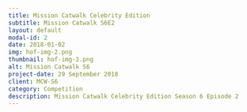 ```yaml
---
title: Mission Catwalk Celebrity Edition
subtitle: Mission Catwalk S6E2 
layout: default
modal-id: 2
date: 2018-01-02
img: hof-img-2.png
thumbnail: hof-img-2.png
alt: Mission Catwalk S6
project-date: 29 September 2018
client: MCW-S6
category: Competition
description: Mission Catwalk Celebrity Edition Season 6 Episode 2 
--- 
```

